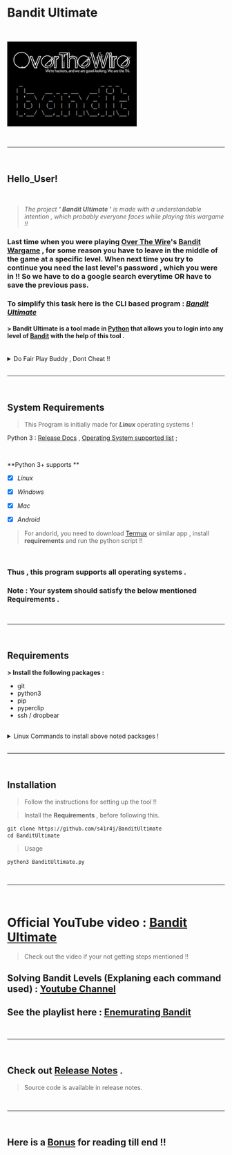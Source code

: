 # Bandit Ultimate

<br>

![Bandit Ultimate](img1.png)

<br>

---

<br>

## Hello_User!

<br>

> *The project  **' Bandit Ultimate '**  is made with a understandable intention , which probably everyone faces while playing this wargame !!*

### Last time when you were playing [Over The Wire](https://overthewire.org/)'s [Bandit Wargame](https://overthewire.org/wargames/bandit/) , for some reason you have to leave in the middle of the game at a specific level. When next time you try to continue you need the last level's password , which you were in !! So we have to do a google search everytime OR have to save the previous pass.

### To simplify this task here is the CLI based program : [*Bandit Ultimate*](https://github.com/s41r4j/BanditUltimate)

#### > Bandit Ultimate is a tool made in [Python](https://en.wikipedia.org/wiki/Python_(programming_language)) that allows you to login into any level of [Bandit](https://overthewire.org/wargames/bandit/) with the help of this tool .

<br>

<details>
<summary>Do Fair Play Buddy , Dont Cheat !! </summary>
<br>
Note : Bandit Ultimate is made with intention to login in the bandit level you left .
This makes the login process easy , saving time . Now invest this time in learning and solving the bandit levels - increasing your skills !!
</details>

<br>

---

<br>

## System Requirements
 
> This Program is initially made for __*Linux*__ operating systems !

Python 3 : [Release Docs](https://www.python.org/download/releases/3.0/) , [Operating System supported list](https://www.python.org/downloads/operating-systems/) ;

<br>

**Python 3+ supports **

- [x] *Linux*
- [x] *Windows*
- [x] *Mac*

- [x] *Android*
> For andorid, you need to download [Termux](https://play.google.com/store/apps/details?id=com.termux&hl=en_IN&gl=US) or similar app , install **requirements** and run the python script !!


<br>

### Thus , this program supports all operating systems . 
### Note : Your system should satisfy the below mentioned **Requirements** .

<br>

---

<br>

## Requirements

__> Install the following packages :__

* git
* python3
* pip 
* pyperclip
* ssh / dropbear

<br>

<details>
<summary>Linux Commands to install above noted packages ! </summary>
<br>
 Debian / Ubuntu 

 ```
sudo apt-get install git
sudo apt-get install python3
sudo apt-get install pip
sudo apt-get install dropbear
sudo apt-get install ssh
sudo pip install pyperclip
 ```
</details>

<br>

---

<br>

## Installation 

> Follow the instructions for setting up the tool !!

> Install the **Requirements** , before following this. 


```
git clone https://github.com/s41r4j/BanditUltimate
cd BanditUltimate
```
> Usage

```
python3 BanditUltimate.py
```


<br>

---

<br>

# Official YouTube video : [ Bandit Ultimate ]() 
> Check out the video if your not getting steps mentioned !!

## Solving Bandit Levels (Explaning each command used) : [Youtube Channel](https://www.youtube.com/channel/UCnYg-nHbq0QPe4eshZ6g8LA)
## See the playlist here : [Enemurating Bandit]()


<br>

---

<br>

## Check out [Release Notes](ReleaseNotes.md) .
> Source code is available in release notes.

<br>

---

<br>

## Here is a [Bonus](logindata.md) for reading till end !!
